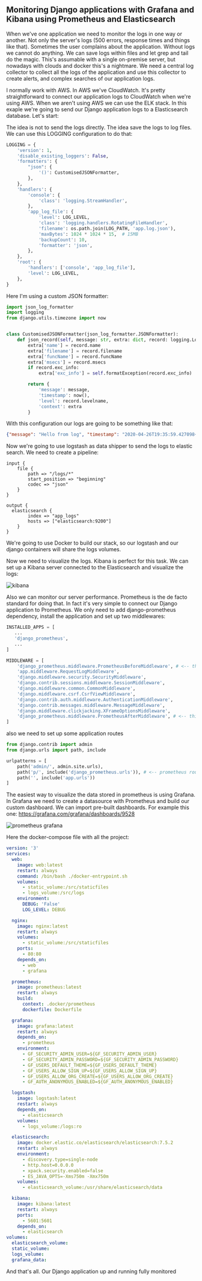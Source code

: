 ## Monitoring Django applications with Grafana and Kibana using Prometheus and Elasticsearch

When we've one application we need to monitor the logs in one way or another. Not only the server's logs (500 errors, response times and things like that). Sometimes the user complains about the application. Without logs we cannot do anything. We can save logs within files and let grep and tail do the magic. This's assumable with a single on-premise server, but nowadays with clouds and docker this's a nightmare. We need a central log collector to collect all the logs of the application and use this collector to create alerts, and complex searches of our application logs.

I normally work with AWS. In AWS we've CloudWatch. It's pretty straightforward to connect our application logs to CloudWatch when we're using AWS. When we aren't using AWS we can use the ELK stack. In this exaple we're going to send our Django application logs to a Elasticsearch database. Let's start:
 
The idea is not to send the logs directly. The idea save the logs to log files. We can use this LOGGING configuration to do that:

```python
LOGGING = {
    'version': 1,
    'disable_existing_loggers': False,
    'formatters': {
        "json": {
            '()': CustomisedJSONFormatter,
        },
    },
    'handlers': {
        'console': {
            'class': 'logging.StreamHandler',
        },
        'app_log_file': {
            'level': LOG_LEVEL,
            'class': 'logging.handlers.RotatingFileHandler',
            'filename': os.path.join(LOG_PATH, 'app.log.json'),
            'maxBytes': 1024 * 1024 * 15,  # 15MB
            'backupCount': 10,
            'formatter': 'json',
        },
    },
    'root': {
        'handlers': ['console', 'app_log_file'],
        'level': LOG_LEVEL,
    },
}
```

Here I'm using a custom JSON formatter:

```python
import json_log_formatter
import logging
from django.utils.timezone import now


class CustomisedJSONFormatter(json_log_formatter.JSONFormatter):
    def json_record(self, message: str, extra: dict, record: logging.LogRecord):
        extra['name'] = record.name
        extra['filename'] = record.filename
        extra['funcName'] = record.funcName
        extra['msecs'] = record.msecs
        if record.exc_info:
            extra['exc_info'] = self.formatException(record.exc_info)

        return {
            'message': message,
            'timestamp': now(),
            'level': record.levelname,
            'context': extra
        }
```

With this configuration our logs are going to be something like that:

```json
{"message": "Hello from log", "timestamp": "2020-04-26T19:35:59.427098+00:00", "level": "INFO", "app_id": "Logs", "context": {"random": 68, "name": "app.views", "filename": "views.py", "funcName": "index", "msecs": 426.8479347229004}}
```

Now we're going to use logstash as data shipper to send the logs to elastic search. We need to create a pipeline:

```
input {
    file {
        path => "/logs/*"
        start_position => "beginning"
        codec => "json"
    }
}

output {
  elasticsearch {
        index => "app_logs"
        hosts => ["elasticsearch:9200"]
    }
}
```

We're going to use Docker to build our stack, so our logstash and our django containers will share the logs volumes.

Now we need to visualize the logs. Kibana is perfect for this task. We can set up a Kibana server connected to the Elasticsearch and visualize the logs:

![kibana](img/kibana.png) 

Also we can monitor our server performance. Prometheus is the de facto standard for doing that. In fact it's very simple to connect our Django application to Prometheus. We only need to add django-prometheus dependency, install the application and set up two middlewares:

```python
INSTALLED_APPS = [
   ...
   'django_prometheus',
   ...
]

MIDDLEWARE = [
    'django_prometheus.middleware.PrometheusBeforeMiddleware', # <-- this one
    'app.middleware.RequestLogMiddleware',
    'django.middleware.security.SecurityMiddleware',
    'django.contrib.sessions.middleware.SessionMiddleware',
    'django.middleware.common.CommonMiddleware',
    'django.middleware.csrf.CsrfViewMiddleware',
    'django.contrib.auth.middleware.AuthenticationMiddleware',
    'django.contrib.messages.middleware.MessageMiddleware',
    'django.middleware.clickjacking.XFrameOptionsMiddleware',
    'django_prometheus.middleware.PrometheusAfterMiddleware', # <-- this one
]
```

also we need to set up some application routes
```python
from django.contrib import admin
from django.urls import path, include

urlpatterns = [
    path('admin/', admin.site.urls),
    path('p/', include('django_prometheus.urls')), # <-- prometheus routes
    path('', include('app.urls'))
]
```

The easiest way to visualize the data stored in prometheus is using Grafana. In Grafana we need to create a datasource with Prometheus and build our custom dashboard. We can import pre-built dashboards. For example this one: https://grafana.com/grafana/dashboards/9528

![prometheus grafana](img/prometheus-grafana.png)

Here the docker-compose file with all the project:

```yaml
version: '3'
services:
  web:
    image: web:latest
    restart: always
    command: /bin/bash ./docker-entrypoint.sh
    volumes:
      - static_volume:/src/staticfiles
      - logs_volume:/src/logs
    environment:
      DEBUG: 'False'
      LOG_LEVEL: DEBUG

  nginx:
    image: nginx:latest
    restart: always
    volumes:
      - static_volume:/src/staticfiles
    ports:
      - 80:80
    depends_on:
      - web
      - grafana

  prometheus:
    image: prometheus:latest
    restart: always
    build:
      context: .docker/prometheus
      dockerfile: Dockerfile

  grafana:
    image: grafana:latest
    restart: always
    depends_on:
      - prometheus
    environment:
      - GF_SECURITY_ADMIN_USER=${GF_SECURITY_ADMIN_USER}
      - GF_SECURITY_ADMIN_PASSWORD=${GF_SECURITY_ADMIN_PASSWORD}
      - GF_USERS_DEFAULT_THEME=${GF_USERS_DEFAULT_THEME}
      - GF_USERS_ALLOW_SIGN_UP=${GF_USERS_ALLOW_SIGN_UP}
      - GF_USERS_ALLOW_ORG_CREATE=${GF_USERS_ALLOW_ORG_CREATE}
      - GF_AUTH_ANONYMOUS_ENABLED=${GF_AUTH_ANONYMOUS_ENABLED}

  logstash:
    image: logstash:latest
    restart: always
    depends_on:
      - elasticsearch
    volumes:
      - logs_volume:/logs:ro

  elasticsearch:
    image: docker.elastic.co/elasticsearch/elasticsearch:7.5.2
    restart: always
    environment:
      - discovery.type=single-node
      - http.host=0.0.0.0
      - xpack.security.enabled=false
      - ES_JAVA_OPTS=-Xms750m -Xmx750m
    volumes:
      - elasticsearch_volume:/usr/share/elasticsearch/data

  kibana:
    image: kibana:latest
    restart: always
    ports:
      - 5601:5601
    depends_on:
      - elasticsearch
volumes:
  elasticsearch_volume:
  static_volume:
  logs_volume:
  grafana_data:
```

And that's all. Our Django application up and running fully monitored
